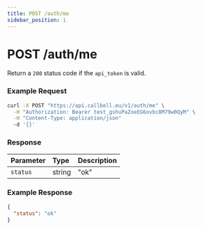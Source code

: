 ```yaml
---
title: POST /auth/me
sidebar_position: 1
---
```


# POST /auth/me

Return a `200` status code if the `api_token` is valid.

### Example Request

```bash title=request.sh
curl -X POST "https://api.callbell.eu/v1/auth/me" \
  -H "Authorization: Bearer test_gshuPaZoeEG6ovbc8M79w0QyM" \
  -H "Content-Type: application/json"
  -d '{}'
```

### Response

| Parameter | Type   | Description |
| :-------- | :----- | :---------- |
| `status`  | string | "ok"        |

### Example Response

```json title=response.json
{
  "status": "ok"
}
```
